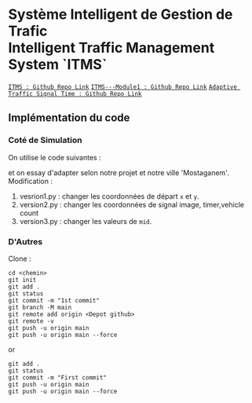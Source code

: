 <H1>
Système Intelligent de Gestion de Trafic <br>
Intelligent Traffic Management System `ITMS`
</H1>

[`ITMS : Github Repo Link`](https://github.com/Ha-lm31/ITMS.git)
[`ITMS---Module1 : Github Repo Link`](https://github.com/Ha-lm31/ITMS---Module1.git)
[`Adaptive Traffic Signal Time : Github Repo Link`](https://github.com/mihir-m-gandhi/Adaptive-Traffic-Signal-Timer.git)

<h2> Implémentation du code </h2>

<h3> Coté de Simulation </h3>
On utilise le code suivantes : 

et  on essay d'adapter selon notre projet et notre ville 'Mostaganem'.
Modification : 
1. vesrion1.py : changer les coordonnées de départ `x` et `y`.
2. version2.py : changer les coordonnées de signal image, timer,vehicle count
3. version3.py : changer les valeurs de `mid`.

<h3> D'Autres </h3>

Clone : 
```
cd <chemin>
git init
git add .
git status
git commit -m "1st commit"
git branch -M main
git remote add origin <Depot github>
git remote -v
git push -u origin main
git push -u origin main --force
```
or 
```
git add .
git status
git commit -m "First commit"
git push -u origin main
git push -u origin main --force
```